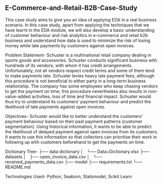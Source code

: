 ## E-Commerce-and-Retail-B2B-Case-Study
This case study aims to give you an idea of applying EDA in a real business scenario. In this case study, apart from applying the techniques that we have learnt in the EDA module, we will also develop a basic understanding of customer behaviour and risk analytics in e-commerce and retail b2b business and understand how data is used to minimize the risk of losing money while late payments by customers against open invoices.

Problem Statement-
Schuster is a multinational retail company dealing in sports goods and accessories. Schuster conducts significant business with hundreds of its vendors, with whom it has credit arrangements. Unfortunately, not all vendors respect credit terms and some of them tend to make payments late. Schuster levies heavy late payment fees, although this procedure is not beneficial to either party in a long-term business relationship. The company has some employees who keep chasing vendors to get the payment on time; this procedure nevertheless also results in non-value-added activities, loss of time and financial impact. Schuster would thus try to understand its customers’ payment behaviour and predict the likelihood of late payments against open invoices.

Objectives-
Schuster would like to better understand the customers’ payment behaviour based on their past payment patterns (customer segmentation).
Using historical information, it wants to be able to predict the likelihood of delayed payment against open invoices from its customers.
It wants to use this information so that collectors can prioritise their work in following up with customers beforehand to get the payments on time.

Dictionary Tree-
├── data dictionary 
│   └── Data+Dictionary.xlsx
├── datasets
│   ├── open_invoice_data.csv
│   └── received_payments_data.csv
├── model
├── requirements.txt
└── README.md

Technologies Used-
Python, Seaborn, Statsmodel, Scikit Learn
